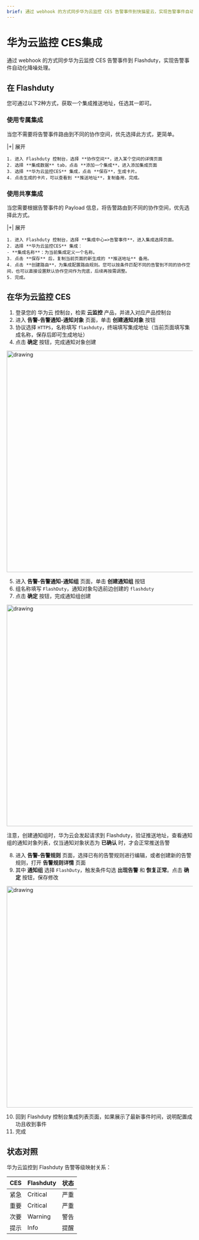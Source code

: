 ```yaml
---
brief: 通过 webhook 的方式同步华为云监控 CES 告警事件到快猫星云，实现告警事件自动化降噪处理"
---
```


# 华为云监控 CES集成

通过 webhook 的方式同步华为云监控 CES 告警事件到 Flashduty，实现告警事件自动化降噪处理。

## 在 Flashduty
您可通过以下2种方式，获取一个集成推送地址，任选其一即可。

### 使用专属集成

当您不需要将告警事件路由到不同的协作空间，优先选择此方式，更简单。

|+| 展开

    1. 进入 Flashduty 控制台，选择 **协作空间**，进入某个空间的详情页面
    2. 选择 **集成数据** tab，点击 **添加一个集成**，进入添加集成页面
    3. 选择 **华为云监控CES** 集成，点击 **保存**，生成卡片。
    4. 点击生成的卡片，可以查看到 **推送地址**，复制备用，完成。

### 使用共享集成

当您需要根据告警事件的 Payload 信息，将告警路由到不同的协作空间，优先选择此方式。

|+| 展开

    1. 进入 Flashduty 控制台，选择 **集成中心=>告警事件**，进入集成选择页面。
    2. 选择 **华为云监控CES** 集成：
    - **集成名称**：为当前集成定义一个名称。
    3. 点击 **保存** 后，复制当前页面的新生成的 **推送地址** 备用。
    4. 点击 **创建路由**，为集成配置路由规则。您可以按条件匹配不同的告警到不同的协作空间，也可以直接设置默认协作空间作为兜底，后续再按需调整。
    5. 完成。

## 在华为云监控 CES

1. 登录您的 华为云 控制台，检索 __云监控__ 产品，并进入对应产品控制台
2. 进入 __告警-告警通知-通知对象__ 页面，单击 __创建通知对象__ 按钮
3. 协议选择 `HTTPS`，名称填写 `flashduty`，终端填写集成地址（当前页面填写集成名称，保存后即可生成地址）
4. 点击 __确定__ 按钮，完成通知对象创建

<img alt="drawing" width="600" src="https://fcimg.i18n.site/zh/flashduty/mixin/alert_integration/huawei_ces/1.avif" />

5. 进入 __告警-告警通知-通知组__ 页面，单击 __创建通知组__ 按钮
6. 组名称填写 `FlashDuty`，通知对象勾选前边创建的 `flashduty`
7. 点击 __确定__ 按钮，完成通知组创建

<img alt="drawing" width="600" src="https://fcimg.i18n.site/zh/flashduty/mixin/alert_integration/huawei_ces/2.avif" />

注意，创建通知组时，华为云会发起请求到 Flashduty，验证推送地址，查看通知组的通知对象列表，仅当通知对象状态为 __已确认__ 时，才会正常推送告警

8. 进入 __告警-告警规则__ 页面，选择已有的告警规则进行编辑，或者创建新的告警规则，打开 __告警规则详情__ 页面
9. 其中 __通知组__ 选择 `FlashDuty`，触发条件勾选 __出现告警__ 和 __恢复正常__。点击 __确定__ 按钮，保存修改

<img alt="drawing" width="600" src="https://fcimg.i18n.site/zh/flashduty/mixin/alert_integration/huawei_ces/3.avif" />

10. 回到 Flashduty 控制台集成列表页面，如果展示了最新事件时间，说明配置成功且收到事件
11. 完成

## 状态对照

华为云监控到 Flashduty 告警等级映射关系：

| CES  |  Flashduty  | 状态 |
| ---- | -------- | ---- |
| 紧急 | Critical | 严重 |
| 重要 | Critical | 严重 |
| 次要 | Warning  | 警告 |
| 提示 | Info     | 提醒 |